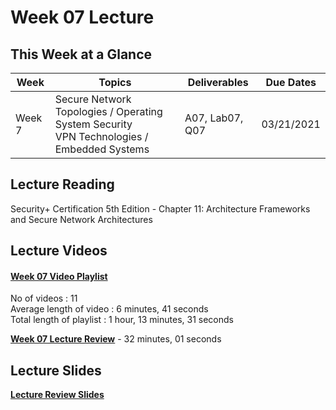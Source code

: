 # Week 07 Lecture

## This Week at a Glance

| Week | Topics |  Deliverables | Due Dates |
| --- | --- | --- | --- |
| Week 7 | 	Secure Network Topologies / Operating System Security <br> VPN Technologies / Embedded Systems | A07, Lab07, Q07 | 03/21/2021 |

## Lecture Reading

Security+ Certification 5th Edition - Chapter 11: Architecture Frameworks and Secure Network Architectures

## Lecture Videos

#### [Week 07 Video Playlist](https://youtube.com/playlist?list=PLngyu7uagB4f1W5dUB8OXQykQwVlN8Eai) <br>
No of videos : 11 <br>
Average length of video : 6 minutes, 41 seconds<br>
Total length of playlist : 1 hour, 13 minutes, 31 seconds<br>

**[Week 07 Lecture Review](https://uri.techsmithrelay.com/Oopr)** - 32 minutes, 01 seconds


## Lecture Slides

**[Lecture Review Slides](week07-lecture-notes.pdf)**
